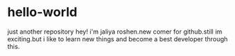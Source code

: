# hello-world
just another repository
hey! i'm jaliya roshen.new comer for github.still im exciting.but i like to learn new things and become a best developer through this.
